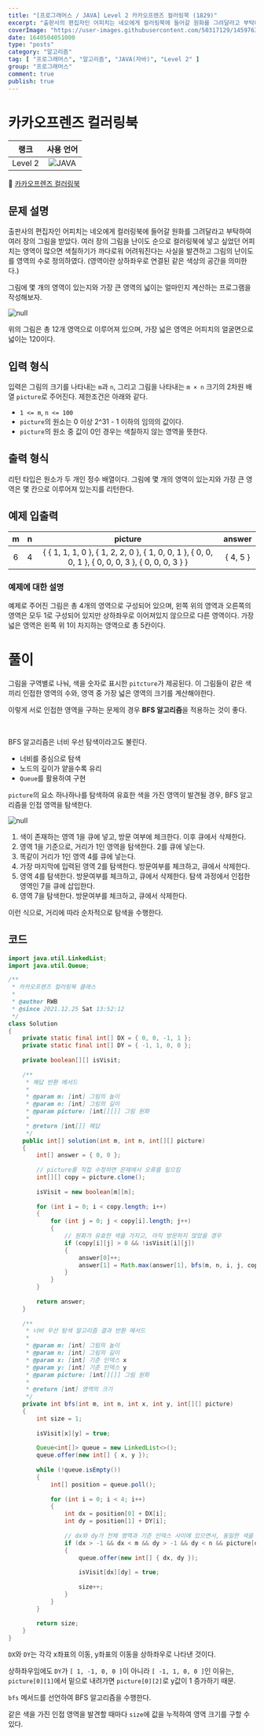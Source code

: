 ```yaml
---
title: "[프로그래머스 / JAVA] Level 2 카카오프렌즈 컬러링북 (1829)"
excerpt: "출판사의 편집자인 어피치는 네오에게 컬러링북에 들어갈 원화를 그려달라고 부탁하여 여러 장의 그림을 받았다. 여러 장의 그림을 난이도 순으로 컬러링북에 넣고 싶었던 어피치는 영역이 많으면 색칠하기가 까다로워 어려워진다는 사실을 발견하고 그림의 난이도를 영역의 수로 정의하였다. (영역이란 상하좌우로 연결된 같은 색상의 공간을 의미한다.) 그림에 몇 개의 영역이 있는지와 가장 큰 영역의 넓이는 얼마인지 계산하는 프로그램을 작성해보자."
coverImage: "https://user-images.githubusercontent.com/50317129/145976356-6b5d1430-31c0-4c34-829e-6be8f747ab19.png"
date: 1640504051000
type: "posts"
category: "알고리즘"
tag: [ "프로그래머스", "알고리즘", "JAVA(자바)", "Level 2" ]
group: "프로그래머스"
comment: true
publish: true
---
```


# 카카오프렌즈 컬러링북

|  랭크   |                                                      사용 언어                                                      |
| :-----: | :-----------------------------------------------------------------------------------------------------------------: |
| Level 2 | ![JAVA](https://shields.io/badge/java-JDK%2011-lightgray?logo=java&style=plastic&logoColor=white&labelColor=orange) |

🔗 [카카오프렌즈 컬러링북](https://programmers.co.kr/learn/courses/30/lessons/1829)





## 문제 설명

출판사의 편집자인 어피치는 네오에게 컬러링북에 들어갈 원화를 그려달라고 부탁하여 여러 장의 그림을 받았다. 여러 장의 그림을 난이도 순으로 컬러링북에 넣고 싶었던 어피치는 영역이 많으면 색칠하기가 까다로워 어려워진다는 사실을 발견하고 그림의 난이도를 영역의 수로 정의하였다. (영역이란 상하좌우로 연결된 같은 색상의 공간을 의미한다.)

그림에 몇 개의 영역이 있는지와 가장 큰 영역의 넓이는 얼마인지 계산하는 프로그램을 작성해보자.

![null](http://t1.kakaocdn.net/codefestival/apeach.png)

위의 그림은 총 12개 영역으로 이루어져 있으며, 가장 넓은 영역은 어피치의 얼굴면으로 넓이는 120이다.





## 입력 형식

입력은 그림의 크기를 나타내는 `m`과 `n`, 그리고 그림을 나타내는 `m × n` 크기의 2차원 배열 `picture`로 주어진다. 제한조건은 아래와 같다.

* `1 <= m`, `n <= 100`
* `picture`의 원소는 0 이상 2^31 - 1 이하의 임의의 값이다.
* `picture`의 원소 중 값이 0인 경우는 색칠하지 않는 영역을 뜻한다.





## 출력 형식

리턴 타입은 원소가 두 개인 정수 배열이다. 그림에 몇 개의 영역이 있는지와 가장 큰 영역은 몇 칸으로 이루어져 있는지를 리턴한다.





## 예제 입출력

|   m   |   n   |                                              picture                                               |  answer  |
| :---: | :---: | :------------------------------------------------------------------------------------------------: | :------: |
|   6   |   4   | { { 1, 1, 1, 0 }, { 1, 2, 2, 0 }, { 1, 0, 0, 1 }, { 0, 0, 0, 1 }, { 0, 0, 0, 3 }, { 0, 0, 0, 3 } } | { 4, 5 } |



### 예제에 대한 설명

예제로 주어진 그림은 총 4개의 영역으로 구성되어 있으며, 왼쪽 위의 영역과 오른쪽의 영역은 모두 1로 구성되어 있지만 상하좌우로 이어져있지 않으므로 다른 영역이다. 가장 넓은 영역은 왼쪽 위 1이 차지하는 영역으로 총 5칸이다.










# 풀이

그림을 구역별로 나눠, 색을 숫자로 표시한 `pitcture`가 제공된다. 이 그림들이 같은 색끼리 인접한 영역의 수와, 영역 중 가장 넓은 영역의 크기를 계산해야한다.

이렇게 서로 인접한 영역을 구하는 문제의 경우 **BFS 알고리즘**을 적용하는 것이 좋다.

<br />

BFS 알고리즘은 너비 우선 탐색이라고도 불린다.

* 너비를 중심으로 탐색
* 노드의 깊이가 얕을수록 유리
* `Queue`를 활용하여 구현

`picture`의 요소 하나하나를 탐색하여 유효한 색을 가진 영역이 발견될 경우, BFS 알고리즘을 인접 영역을 탐색한다.

![null](https://user-images.githubusercontent.com/50317129/147405712-4ce218db-30d1-448c-ac53-93fd4b6793eb.png)

1. 색이 존재하는 영역 1을 큐에 넣고, 방문 여부에 체크한다. 이후 큐에서 삭제한다.
2. 영역 1을 기준으로, 거리가 1인 영역을 탐색한다. 2를 큐에 넣는다.
3. 똑같이 거리가 1인 영역 4를 큐에 넣는다.
4. 가장 마지막에 입력된 영역 2를 탐색한다. 방문여부를 체크하고, 큐에서 삭제한다.
5. 영역 4를 탐색한다. 방문여부를 체크하고, 큐에서 삭제한다. 탐색 과정에서 인접한 영역인 7을 큐에 삽입한다.
6. 영역 7을 탐색한다. 방문여부를 체크하고, 큐에서 삭제한다.

이런 식으로, 거리에 따라 순차적으로 탐색을 수행한다.





## 코드

``` java
import java.util.LinkedList;
import java.util.Queue;

/**
 * 카카오프렌즈 컬러링북 클래스
 *
 * @author RWB
 * @since 2021.12.25 Sat 13:52:12
 */
class Solution
{
	private static final int[] DX = { 0, 0, -1, 1 };
	private static final int[] DY = { -1, 1, 0, 0 };
	
	private boolean[][] isVisit;
	
	/**
	 * 해답 반환 메서드
	 *
	 * @param m: [int] 그림의 높이
	 * @param n: [int] 그림의 길이
	 * @param picture: [int[][]] 그림 원화
	 *
	 * @return [int[]] 해답
	 */
	public int[] solution(int m, int n, int[][] picture)
	{
		int[] answer = { 0, 0 };
		
		// picture를 직접 수정하면 문제에서 오류를 일으킴
		int[][] copy = picture.clone();
		
		isVisit = new boolean[m][n];
		
		for (int i = 0; i < copy.length; i++)
		{
			for (int j = 0; j < copy[i].length; j++)
			{
				// 원화가 유효한 색을 가지고, 아직 방문하지 않았을 경우
				if (copy[i][j] > 0 && !isVisit[i][j])
				{
					answer[0]++;
					answer[1] = Math.max(answer[1], bfs(m, n, i, j, copy));
				}
			}
		}
		
		return answer;
	}
	
	/**
	 * 너비 우선 탐색 알고리즘 결과 반환 메서드
	 *
	 * @param m: [int] 그림의 높이
	 * @param n: [int] 그림의 길이
	 * @param x: [int] 기준 인덱스 x
	 * @param y: [int] 기준 인덱스 y
	 * @param picture: [int[][]] 그림 원화
	 *
	 * @return [int] 영역의 크기
	 */
	private int bfs(int m, int n, int x, int y, int[][] picture)
	{
		int size = 1;
		
		isVisit[x][y] = true;
		
		Queue<int[]> queue = new LinkedList<>();
		queue.offer(new int[] { x, y });
		
		while (!queue.isEmpty())
		{
			int[] position = queue.poll();
			
			for (int i = 0; i < 4; i++)
			{
				int dx = position[0] + DX[i];
				int dy = position[1] + DY[i];
				
				// dx와 dy가 전체 영역과 기준 인덱스 사이에 있으면서, 동일한 색을 가지고, 아직 체크하지 않았을 경우
				if (dx > -1 && dx < m && dy > -1 && dy < n && picture[dx][dy] == picture[x][y] && !isVisit[dx][dy])
				{
					queue.offer(new int[] { dx, dy });
					
					isVisit[dx][dy] = true;
					
					size++;
				}
			}
		}
		
		return size;
	}
}
```

`DX`와 `DY`는 각각 x좌표의 이동, y좌표의 이동을 상하좌우로 나타낸 것이다.

상하좌우임에도 `DY`가 `[ 1, -1, 0, 0 ]`이 아니라 `[ -1, 1, 0, 0 ]`인 이유는, `picture[0][1]`에서 밑으로 내려가면 `picture[0][2]`로 y값이 1 증가하기 때문.

`bfs` 메서드를 선언하여 BFS 알고리즘을 수행한다.

같은 색을 가진 인접 영역을 발견할 때마다 `size`에 값을 누적하여 영역 크기를 구할 수 있다.